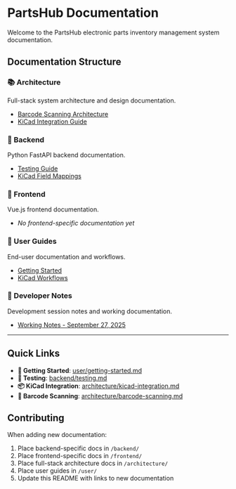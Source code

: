 # PartsHub Documentation

Welcome to the PartsHub electronic parts inventory management system documentation.

## Documentation Structure

### 📚 Architecture
Full-stack system architecture and design documentation.
- [Barcode Scanning Architecture](architecture/barcode-scanning.md)
- [KiCad Integration Guide](architecture/kicad-integration.md)

### 🔧 Backend
Python FastAPI backend documentation.
- [Testing Guide](backend/testing.md)
- [KiCad Field Mappings](backend/kicad-field-mappings.md)

### 🎨 Frontend
Vue.js frontend documentation.
- _No frontend-specific documentation yet_

### 👤 User Guides
End-user documentation and workflows.
- [Getting Started](user/getting-started.md)
- [KiCad Workflows](user/kicad-workflows.md)

### 🔨 Developer Notes
Development session notes and working documentation.
- [Working Notes - September 27, 2025](developer-notes.md)

---

## Quick Links

- **🚀 Getting Started**: [user/getting-started.md](user/getting-started.md)
- **🧪 Testing**: [backend/testing.md](backend/testing.md)
- **📦 KiCad Integration**: [architecture/kicad-integration.md](architecture/kicad-integration.md)
- **📱 Barcode Scanning**: [architecture/barcode-scanning.md](architecture/barcode-scanning.md)

## Contributing

When adding new documentation:
1. Place backend-specific docs in `/backend/`
2. Place frontend-specific docs in `/frontend/`
3. Place full-stack architecture docs in `/architecture/`
4. Place user guides in `/user/`
5. Update this README with links to new documentation